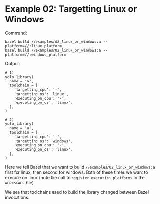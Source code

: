 # Example 02: Targetting Linux or Windows

Command:

```
bazel build //examples/02_linux_or_windows:a --platform=//:linux_platform
bazel build //examples/02_linux_or_windows:a --platform=//:windows_platform
```

Output:

```
# 1)
yolo_library(
  name = 'a',
  toolchain = {
    'targetting_cpu': '-',
    'targetting_os': 'linux',
    'executing_on_cpu': '-',
    'executing_on_os': 'linux',
  },
)

# 2)
yolo_library(
  name = 'a',
  toolchain = {
    'targetting_cpu': '-',
    'targetting_os': 'windows',
    'executing_on_cpu': '-',
    'executing_on_os': 'linux',
  },
)
```

Here we tell Bazel that we want to build `//examples/02_linux_or_windows:a`
first for linux, then second for windows. Both of these times we want to execute
on linux (note the call to `register_execution_platforms` in the `WORKSPACE`
file).

We see that toolchains used to build the library changed between Bazel
invocations.
